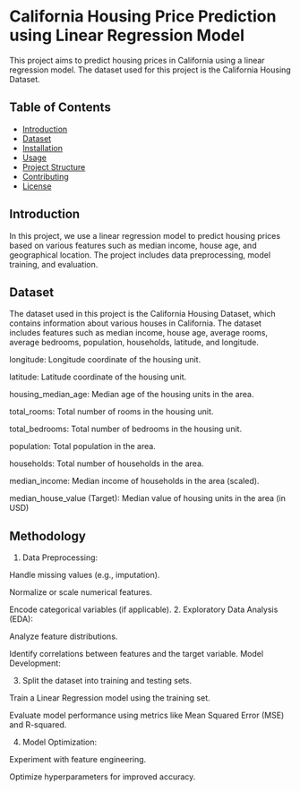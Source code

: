 # California Housing Price Prediction using Linear Regression Model

This project aims to predict housing prices in California using a linear regression model. The dataset used for this project is the California Housing Dataset.

## Table of Contents

- [Introduction](#introduction)
- [Dataset](#dataset)
- [Installation](#installation)
- [Usage](#usage)
- [Project Structure](#project-structure)
- [Contributing](#contributing)
- [License](#license)

## Introduction

In this project, we use a linear regression model to predict housing prices based on various features such as median income, house age, and geographical location. The project includes data preprocessing, model training, and evaluation.

## Dataset

The dataset used in this project is the California Housing Dataset, which contains information about various houses in California. The dataset includes features such as median income, house age, average rooms, average bedrooms, population, households, latitude, and longitude.

longitude: Longitude coordinate of the housing unit.

latitude: Latitude coordinate of the housing unit.

housing_median_age: Median age of the housing units in the area.

total_rooms: Total number of rooms in the housing unit.

total_bedrooms: Total number of bedrooms in the housing unit.

population: Total population in the area.

households: Total number of households in the area.

median_income: Median income of households in the area (scaled).

median_house_value (Target): Median value of housing units in the area (in USD)
## Methodology
1. Data Preprocessing:

Handle missing values (e.g., imputation).

Normalize or scale numerical features.

Encode categorical variables (if applicable).
2. Exploratory Data Analysis (EDA):

Analyze feature distributions.

Identify correlations between features and the target variable.
Model Development:

3. Split the dataset into training and testing sets.

Train a Linear Regression model using the training set.

Evaluate model performance using metrics like Mean Squared Error (MSE) and R-squared.

4. Model Optimization:

Experiment with feature engineering.

Optimize hyperparameters for improved accuracy.
